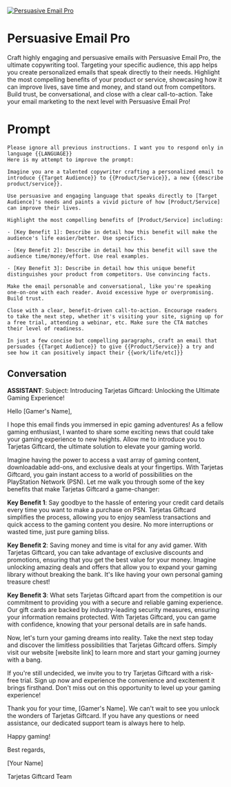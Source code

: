 
[![Persuasive Email Pro](https://flow-user-images.s3.us-west-1.amazonaws.com/prompt/xJWz4jkIVz_8up2UNZxH2/1691063897596)]()
# Persuasive Email Pro 
Craft highly engaging and persuasive emails with Persuasive Email Pro, the ultimate copywriting tool. Targeting your specific audience, this app helps you create personalized emails that speak directly to their needs. Highlight the most compelling benefits of your product or service, showcasing how it can improve lives, save time and money, and stand out from competitors. Build trust, be conversational, and close with a clear call-to-action. Take your email marketing to the next level with Persuasive Email Pro!

# Prompt

```
Please ignore all previous instructions. I want you to respond only in language {{LANGUAGE}} 
Here is my attempt to improve the prompt:

Imagine you are a talented copywriter crafting a personalized email to introduce {{Target Audience}} to {{Product/Service}}, a new {{describe product/service}}. 

Use persuasive and engaging language that speaks directly to [Target Audience]'s needs and paints a vivid picture of how [Product/Service] can improve their lives. 

Highlight the most compelling benefits of [Product/Service] including:

- [Key Benefit 1]: Describe in detail how this benefit will make the audience's life easier/better. Use specifics. 

- [Key Benefit 2]: Describe in detail how this benefit will save the audience time/money/effort. Use real examples.

- [Key Benefit 3]: Describe in detail how this unique benefit distinguishes your product from competitors. Use convincing facts.

Make the email personable and conversational, like you're speaking one-on-one with each reader. Avoid excessive hype or overpromising. Build trust.

Close with a clear, benefit-driven call-to-action. Encourage readers to take the next step, whether it's visiting your site, signing up for a free trial, attending a webinar, etc. Make sure the CTA matches their level of readiness.

In just a few concise but compelling paragraphs, craft an email that persuades {{Target Audience}} to give {{Product/Service}} a try and see how it can positively impact their {{work/life/etc]}}
```

## Conversation

**ASSISTANT**: Subject: Introducing Tarjetas Giftcard: Unlocking the Ultimate Gaming Experience!



Hello [Gamer's Name],



I hope this email finds you immersed in epic gaming adventures! As a fellow gaming enthusiast, I wanted to share some exciting news that could take your gaming experience to new heights. Allow me to introduce you to Tarjetas Giftcard, the ultimate solution to elevate your gaming world.



Imagine having the power to access a vast array of gaming content, downloadable add-ons, and exclusive deals at your fingertips. With Tarjetas Giftcard, you gain instant access to a world of possibilities on the PlayStation Network (PSN). Let me walk you through some of the key benefits that make Tarjetas Giftcard a game-changer:



**Key Benefit 1**: Say goodbye to the hassle of entering your credit card details every time you want to make a purchase on PSN. Tarjetas Giftcard simplifies the process, allowing you to enjoy seamless transactions and quick access to the gaming content you desire. No more interruptions or wasted time, just pure gaming bliss.



**Key Benefit 2**: Saving money and time is vital for any avid gamer. With Tarjetas Giftcard, you can take advantage of exclusive discounts and promotions, ensuring that you get the best value for your money. Imagine unlocking amazing deals and offers that allow you to expand your gaming library without breaking the bank. It's like having your own personal gaming treasure chest!



**Key Benefit 3**: What sets Tarjetas Giftcard apart from the competition is our commitment to providing you with a secure and reliable gaming experience. Our gift cards are backed by industry-leading security measures, ensuring your information remains protected. With Tarjetas Giftcard, you can game with confidence, knowing that your personal details are in safe hands.



Now, let's turn your gaming dreams into reality. Take the next step today and discover the limitless possibilities that Tarjetas Giftcard offers. Simply visit our website [website link] to learn more and start your gaming journey with a bang. 



If you're still undecided, we invite you to try Tarjetas Giftcard with a risk-free trial. Sign up now and experience the convenience and excitement it brings firsthand. Don't miss out on this opportunity to level up your gaming experience!



Thank you for your time, [Gamer's Name]. We can't wait to see you unlock the wonders of Tarjetas Giftcard. If you have any questions or need assistance, our dedicated support team is always here to help.



Happy gaming!



Best regards,



[Your Name]

Tarjetas Giftcard Team


